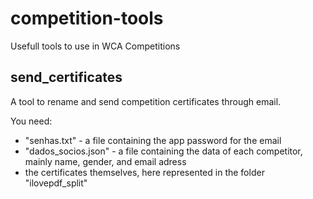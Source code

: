 # competition-tools
 Usefull tools to use in WCA Competitions

## send_certificates
A tool to rename and send competition certificates through email.

You need:
- "senhas.txt" - a file containing the app password for the email
- "dados_socios.json" - a file containing the data of each competitor, mainly name, gender, and email adress
- the certificates themselves, here represented in the folder "ilovepdf_split"